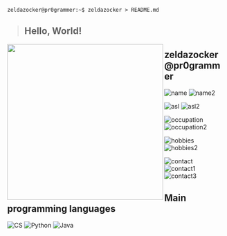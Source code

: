 ```console
zeldazocker@pr0grammer:~$ zeldazocker > README.md
```

> ## Hello, World!

<img align="left" src="https://www.github.com/zeldazocker.png" width="360" height="360" />

## zeldazocker@pr0grammer

![name](https://img.shields.io/static/v1?label=&message=name%3A&color=111&style=flat-square)
![name2](https://img.shields.io/static/v1?label=&message=ZeldaZocker&color=555&style=flat-square)

![asl](https://img.shields.io/static/v1?label=&message=A%2FS%2FL%3A&color=111&style=flat-square)
![asl2](https://img.shields.io/static/v1?label=&message=19%2C%20male%2C%20German&color=555&style=flat-square)

![occupation](https://img.shields.io/static/v1?label=&message=occupation%3A&color=111&style=flat-square)
![occupation2](https://img.shields.io/static/v1?label=&message=Student%2C%20IT%20Specialist/Systems%20Integration&color=555&style=flat-square)

![hobbies](https://img.shields.io/static/v1?label=&message=hobbies%3A&color=111&style=flat-square)
![hobbies2](https://img.shields.io/static/v1?label=&message=gaming%2C%20programming&color=555&style=flat-square)

![contact](https://img.shields.io/static/v1?label=&message=contact%3A&color=111&style=flat-square)
![contact1](https://img.shields.io/static/v1?logo=github&label=&message=ZeldaZocker&color=555&logoColor=AAA&style=flat-square)
![contact3](https://img.shields.io/static/v1?logo=discord&label=&message=_Noah%20|%20ZeldaZocker%230272&color=555&logoColor=AAA&style=flat-square)

## Main programming languages

![CS](https://img.shields.io/badge/C%23%20-%23239120.svg?&style=for-the-badge&logo=c%2B%2B&logoColor=white)
![Python](https://img.shields.io/badge/python%20-%2314354C.svg?&style=for-the-badge&logo=python&logoColor=white)
![Java](https://img.shields.io/badge/java-%23ED8B00.svg?&style=for-the-badge&logo=java&logoColor=white)


<!--- Heavily inspired by @x00bence ---> 
